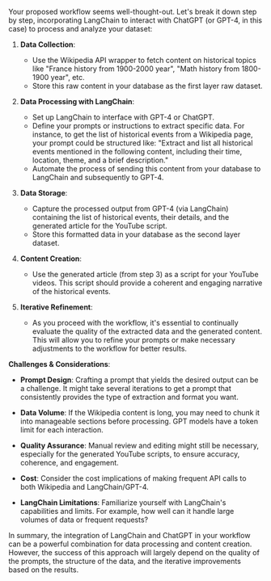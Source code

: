Your proposed workflow seems well-thought-out. Let's break it down step by step, incorporating LangChain to interact with ChatGPT (or GPT-4, in this case) to process and analyze your dataset:

1. **Data Collection**:
    - Use the Wikipedia API wrapper to fetch content on historical topics like "France history from 1900-2000 year", "Math history from 1800-1900 year", etc.
    - Store this raw content in your database as the first layer raw dataset.

2. **Data Processing with LangChain**:
    - Set up LangChain to interface with GPT-4 or ChatGPT.
    - Define your prompts or instructions to extract specific data. For instance, to get the list of historical events from a Wikipedia page, your prompt could be structured like: "Extract and list all historical events mentioned in the following content, including their time, location, theme, and a brief description."
    - Automate the process of sending this content from your database to LangChain and subsequently to GPT-4.

3. **Data Storage**:
    - Capture the processed output from GPT-4 (via LangChain) containing the list of historical events, their details, and the generated article for the YouTube script.
    - Store this formatted data in your database as the second layer dataset.

4. **Content Creation**:
    - Use the generated article (from step 3) as a script for your YouTube videos. This script should provide a coherent and engaging narrative of the historical events.

5. **Iterative Refinement**:
    - As you proceed with the workflow, it's essential to continually evaluate the quality of the extracted data and the generated content. This will allow you to refine your prompts or make necessary adjustments to the workflow for better results.

**Challenges & Considerations**:

- **Prompt Design**: Crafting a prompt that yields the desired output can be a challenge. It might take several iterations to get a prompt that consistently provides the type of extraction and format you want.

- **Data Volume**: If the Wikipedia content is long, you may need to chunk it into manageable sections before processing. GPT models have a token limit for each interaction.

- **Quality Assurance**: Manual review and editing might still be necessary, especially for the generated YouTube scripts, to ensure accuracy, coherence, and engagement.

- **Cost**: Consider the cost implications of making frequent API calls to both Wikipedia and LangChain/GPT-4.

- **LangChain Limitations**: Familiarize yourself with LangChain's capabilities and limits. For example, how well can it handle large volumes of data or frequent requests?

In summary, the integration of LangChain and ChatGPT in your workflow can be a powerful combination for data processing and content creation. However, the success of this approach will largely depend on the quality of the prompts, the structure of the data, and the iterative improvements based on the results.